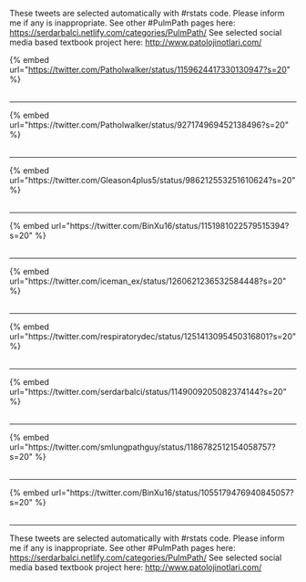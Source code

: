

These tweets are selected automatically with #rstats code. Please inform me if any is inappropriate.
See other #PulmPath pages here: https://serdarbalci.netlify.com/categories/PulmPath/ 
See selected social media based textbook project here: http://www.patolojinotlari.com/

{% embed url="https://twitter.com/Patholwalker/status/1159624417330130947?s=20" %}<br>
<br>
<hr>
{% embed url="https://twitter.com/Patholwalker/status/927174969452138496?s=20" %}<br>
<br>
<hr>
{% embed url="https://twitter.com/Gleason4plus5/status/986212553251610624?s=20" %}<br>
<br>
<hr>
{% embed url="https://twitter.com/BinXu16/status/1151981022579515394?s=20" %}<br>
<br>
<hr>
{% embed url="https://twitter.com/iceman_ex/status/1260621236532584448?s=20" %}<br>
<br>
<hr>
{% embed url="https://twitter.com/respiratorydec/status/1251413095450316801?s=20" %}<br>
<br>
<hr>
{% embed url="https://twitter.com/serdarbalci/status/1149009205082374144?s=20" %}<br>
<br>
<hr>
{% embed url="https://twitter.com/smlungpathguy/status/1186782512154058757?s=20" %}<br>
<br>
<hr>
{% embed url="https://twitter.com/BinXu16/status/1055179476940845057?s=20" %}<br>
<br>
<hr>


These tweets are selected automatically with #rstats code. Please inform me if any is inappropriate.
See other #PulmPath pages here: https://serdarbalci.netlify.com/categories/PulmPath/ 
See selected social media based textbook project here: http://www.patolojinotlari.com/
